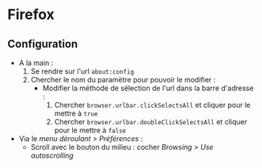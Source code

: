 # Firefox

## Configuration

* A la main :
    1. Se rendre sur l'url `about:config`
    2. Chercher le nom du paramètre pour pouvoir le modifier :
        * Modifier la méthode de sélection de l'url dans la barre d'adresse :
            1. Chercher `browser.urlbar.clickSelectsAll` et cliquer pour le mettre à `true`
            2. Chercher `browser.urlbar.doubleClickSelectsAll` et cliquer pour le mettre à `false`
* Via le *menu déroulant > Préférences* :
    * Scroll avec le bouton du milieu : cocher *Browsing > Use autoscrolling*